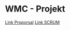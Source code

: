 # WMC - Projekt

[Link Proporsal](https://github.com/DBsMOJO/WMC_Summer-Project/blob/main/proposal.md)
[Link SCRUM](https://github.com/DBsMOJO/WMC_Summer-Project/blob/main/SCRUM/MonitoringSheet.md)
